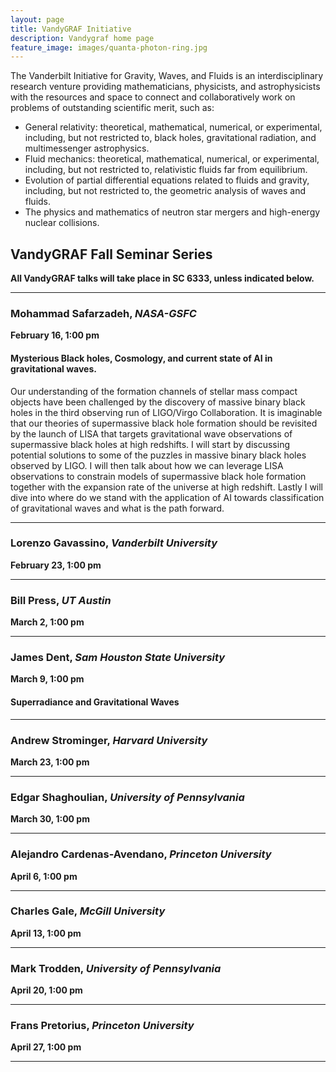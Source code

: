 ```yaml
---
layout: page
title: VandyGRAF Initiative 
description: Vandygraf home page 
feature_image: images/quanta-photon-ring.jpg
---
```


 The Vanderbilt Initiative  for Gravity, Waves, and Fluids is an interdisciplinary research venture  providing mathematicians, physicists, and astrophysicists with the resources and space to connect and collaboratively work on problems of outstanding scientific merit, such as:

+ General relativity: theoretical, mathematical, numerical, or experimental, including, but not restricted to, black holes, gravitational radiation, and multimessenger astrophysics.
+ Fluid mechanics: theoretical, mathematical, numerical, or experimental, including, but not restricted to, relativistic fluids far from equilibrium.
+ Evolution of partial differential equations related to fluids and gravity, including, but not restricted to, the geometric analysis of waves and fluids.
+ The physics and mathematics of neutron star mergers and high-energy nuclear collisions.

## VandyGRAF Fall Seminar Series

**All VandyGRAF talks will take place in SC 6333, unless indicated below.**

<hr>


### Mohammad Safarzadeh, *NASA-GSFC*
**February 16, 1:00 pm**

#### Mysterious Black holes, Cosmology, and current state of AI in gravitational waves. 

Our understanding of the formation channels of stellar mass compact objects
have been challenged by the discovery of massive binary black holes in the
third observing run of LIGO/Virgo Collaboration.  It is imaginable that our
theories of supermassive black hole formation should be revisited by the launch
of LISA that targets gravitational wave observations of supermassive black
holes at high redshifts.  I will start by discussing potential solutions to
some of the puzzles in massive binary black holes observed by LIGO.  I will
then talk about how we can leverage LISA observations to constrain models of
supermassive black hole formation together with the expansion rate of the
universe at high redshift.  Lastly I will dive into where do we stand with the
application of AI towards classification of gravitational waves and what is the
path forward.

<hr>

### Lorenzo Gavassino, *Vanderbilt University*
**February 23, 1:00 pm**

<hr>

### Bill Press, *UT Austin*
**March 2, 1:00 pm**

<hr>

### James Dent, *Sam Houston State University*
**March 9, 1:00 pm**

#### Superradiance and Gravitational Waves

<hr>

### Andrew Strominger, *Harvard University*
**March 23, 1:00 pm**

<hr>

### Edgar Shaghoulian, *University of Pennsylvania*
**March 30, 1:00 pm**

<hr>

### Alejandro Cardenas-Avendano, *Princeton University*
**April 6, 1:00 pm**

<hr>

### Charles Gale, *McGill University*
**April 13, 1:00 pm**

<hr>

### Mark Trodden, *University of Pennsylvania*
**April 20, 1:00 pm**

<hr>

### Frans Pretorius, *Princeton University*
**April 27, 1:00 pm**

<hr>
